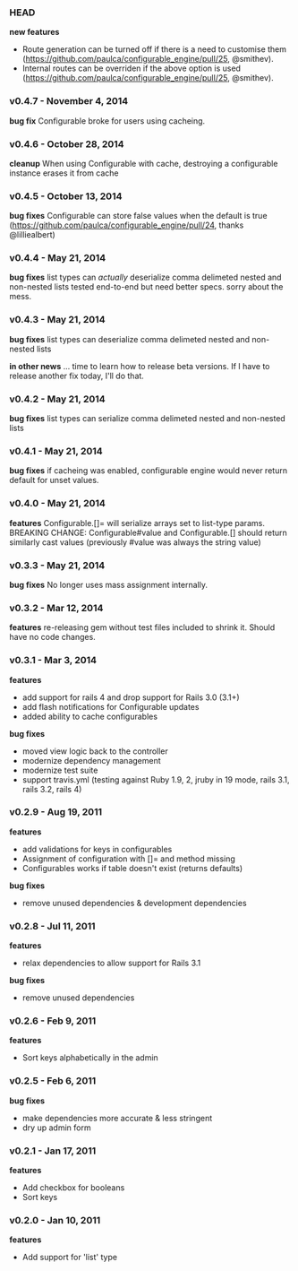 ### HEAD
**new features**
* Route generation can be turned off if there is a need to customise them (https://github.com/paulca/configurable_engine/pull/25, @smithev).
* Internal routes can be overriden if the above option is used (https://github.com/paulca/configurable_engine/pull/25, @smithev).

### v0.4.7 - November 4, 2014
**bug fix**
Configurable broke for users using cacheing.

### v0.4.6 - October 28, 2014
**cleanup**
When using Configurable with cache, destroying a configurable instance erases it from cache

### v0.4.5 - October 13, 2014
**bug fixes**
Configurable can store false values when the default is true (https://github.com/paulca/configurable_engine/pull/24, thanks @lilliealbert)

### v0.4.4 - May 21, 2014
**bug fixes**
list types can *actually* deserialize comma delimeted nested and non-nested lists
tested end-to-end but need better specs.  sorry about the mess.


### v0.4.3 - May 21, 2014
**bug fixes**
list types can deserialize comma delimeted nested and non-nested lists

**in other news**
... time to learn how to release beta versions.  If I have to release another fix today, I'll do that.

### v0.4.2 - May 21, 2014
**bug fixes**
list types can serialize comma delimeted nested and non-nested lists

### v0.4.1 - May 21, 2014
**bug fixes**
if cacheing was enabled, configurable engine would never return default for unset values.

### v0.4.0 - May 21, 2014
**features**
Configurable.[]= will serialize arrays set to list-type params.
BREAKING CHANGE: Configurable#value and Configurable.[] should return similarly cast values (previously #value was always the string value)

### v0.3.3 - May 21, 2014
**bug fixes**
No longer uses mass assignment internally.

### v0.3.2 - Mar 12, 2014
**features**
re-releasing gem without test files included to shrink it.  Should have no code changes.

### v0.3.1 - Mar 3, 2014

**features**
- add support for rails 4 and drop support for Rails 3.0 (3.1+)
- add flash notifications for Configurable updates
- added ability to cache configurables

**bug fixes**
- moved view logic back to the controller
- modernize dependency management
- modernize test suite
- support travis.yml (testing against Ruby 1.9, 2, jruby in 19 mode, rails 3.1, rails 3.2, rails 4)

### v0.2.9 - Aug 19, 2011

**features**
- add validations for keys in configurables
- Assignment of configuration with []= and method missing
- Configurables works if table doesn't exist (returns defaults)

**bug fixes**
- remove unused dependencies & development dependencies

### v0.2.8 - Jul 11, 2011

**features**
- relax dependencies to allow support for Rails 3.1

**bug fixes**
- remove unused dependencies

### v0.2.6 - Feb 9, 2011

**features**
- Sort keys alphabetically in the admin

### v0.2.5 - Feb 6, 2011

**bug fixes**
- make dependencies more accurate & less stringent
- dry up admin form

### v0.2.1 - Jan 17, 2011

**features**
- Add checkbox for booleans
- Sort keys

### v0.2.0 - Jan 10, 2011

**features**
- Add support for 'list' type
